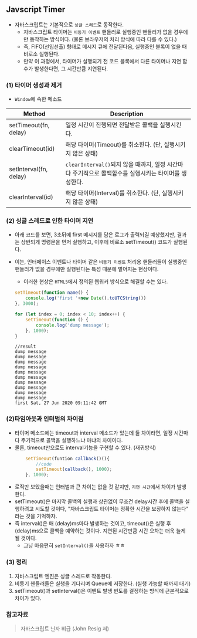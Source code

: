 ## Javscript Timer
+ 자바스크립트는 기본적으로 `싱글 스레드`로 동작한다.
    - 자바스크립트 타이머는 `비동기 이벤트` 핸들러로 실행중인 핸들러가 없을 경우에만 동작하는 방식이다. (물론 브라우저의 처리 방식에 따라 다를 수 있다.)
    - 즉, FIFO(선입선출) 형태로 메시지 큐에 전달된다음, 실행중인 블록이 없을 때 비로소 실행된다.
    - 만약 이 과정에서, 타이머가 실행되기 전 코드 블록에서 다른 타이머나 지연 함수가 발생한다면, 그 시간만큼 지연된다.

### (1) 타이머 생성과 제거
+ `Window`에 속한 메소드

| Method | Description |
| ------ | ----------- |
| setTimeout(fn, delay)   | 일정 시간이 진행되면 전달받은 콜백을 실행시킨다. |
| clearTimeout(id) | 해당 타이머(Timeout)를 취소한다. (단, 실행시키지 않은 상태) |
| setInterval(fn, delay) | `clearInterval()`되지 않을 때까지, 일정 시간마다 주기적으로 콜백함수를 실행시키는 타이머를 생성한다. |
| clearInterval(id) | 해당 타이머(Interval)를 취소한다. (단, 실행시키지 않은 상태) |

### (2) 싱글 스레드로 인한 타이머 지연
+ 아래 코드를 보면, 3초뒤에 first 메시지를 담은 로그가 출력되길 예상했지만, 결과는 상반되게 명령문을 먼저 실행하고, 이후에 비로소 setTimeout() 코드가 실행된다.
+ 이는, 인터페이스 이벤트나 타이머 같은 `비동기 이벤트` 처리용 핸들러들이 실행중인 핸들러가 없을 경우에만 실행된다는 특성 때문에 벌어지는 현상이다.
    - 이러한 현상은 `HTML5`에서 정의된 웹워커 방식으로 해결할 수는 있다.
    ```js
    setTimeout(function name() {
        console.log('first '+new Date().toUTCString())
    }, 3000);

    for (let index = 0; index < 10; index++) {
        setTimeout(function () {
            console.log('dump message');
        }, 1000);
    }
    ```

    ```text
    //result 
    dump message
    dump message
    dump message
    dump message
    dump message
    dump message
    dump message
    dump message
    dump message
    dump message
    first Sat, 27 Jun 2020 09:11:42 GMT
    ```
### (2)타임아웃과 인터벌의 차이점
+ 타이머 메소드에는 timeout과 interval 메소드가 있는데 둘 차이라면, 일정 시간마다 주기적으로 콜백을 실행하느냐 마냐의 차이이다.
+ 물론, timeout만으로도 interval기능을 구현할 수 있다. (재귀방식)
    ```js
        setTimeout(funtion callback()(){
            //code
            setTimeout(callback(), 1000);
        }, 1000);
    ```
+ 로직만 보았을때는 인터벌과 큰 차이는 없을 것 같지만, `지연 시간`에서 차이가 발생한다.
+ setTimeout()은 마지막 콜백의 실행과 상관없이 무조건 delay시간 후에 콜백을 실행하려고 시도할 것이다, "자바스크립트 타이머는 정확한 시간을 보장하지 않는다" 라는 것을 기억하자.
+ 즉 interval()은 매 (delay)ms마다 발생하는 것이고, timeout()은 실행 후 (delay)ms으로 콜백을 예약하는 것이다. 지연된 시간만큼 시간 오차는 더욱 늘게 될 것이다.
    - 그냥 마음편히 `setInterval()`을 사용하자 ㅎㅎ

### (3) 정리
1. 자바스크립트 엔진은 싱글 스레드로 작동한다.
2. 비동기 핸들러들은 실행을 기다리며 Queue에 저장한다. (실행 가능할 때까지 대기)
3. setTimeout()과 setInterval()은 이벤트 발생 빈도를 결정하는 방식에 근본적으로 차이가 있다.

### 참고자료
> 자바스크립트 닌자 비급 (John Resig 저)